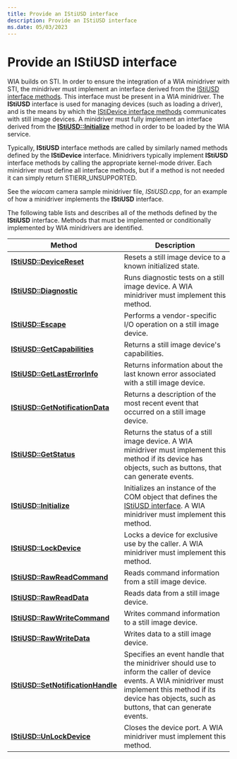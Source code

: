 ```yaml
---
title: Provide an IStiUSD interface
description: Provide an IStiUSD interface
ms.date: 05/03/2023
---
```


# Provide an IStiUSD interface

WIA builds on STI. In order to ensure the integration of a WIA minidriver with STI, the minidriver must implement an interface derived from the [IStiUSD interface methods](/windows-hardware/drivers/ddi/_image/index). This interface must be present in a WIA minidriver. The **IStiUSD** interface is used for managing devices (such as loading a driver), and is the means by which the [IStiDevice interface methods](/windows-hardware/drivers/ddi/_image/index) communicates with still image devices. A minidriver must fully implement an interface derived from the [**IStiUSD::Initialize**](/windows-hardware/drivers/ddi/stiusd/nf-stiusd-istiusd-initialize) method in order to be loaded by the WIA service.

Typically, **IStiUSD** interface methods are called by similarly named methods defined by the **IStiDevice** interface. Minidrivers typically implement **IStiUSD** interface methods by calling the appropriate kernel-mode driver. Each minidriver must define all interface methods, but if a method is not needed it can simply return STIERR\_UNSUPPORTED.

See the *wiacam* camera sample minidriver file, *IStiUSD.cpp*, for an example of how a minidriver implements the **IStiUSD** interface.

The following table lists and describes all of the methods defined by the **IStiUSD** interface. Methods that must be implemented or conditionally implemented by WIA minidrivers are identified.

| Method | Description |
|--|--|
| [**IStiUSD::DeviceReset**](/windows-hardware/drivers/ddi/stiusd/nf-stiusd-istiusd-devicereset) | Resets a still image device to a known initialized state. |
| [**IStiUSD::Diagnostic**](/windows-hardware/drivers/ddi/stiusd/nf-stiusd-istiusd-diagnostic) | Runs diagnostic tests on a still image device. A WIA minidriver must implement this method. |
| [**IStiUSD::Escape**](/windows-hardware/drivers/ddi/stiusd/nf-stiusd-istiusd-escape) | Performs a vendor-specific I/O operation on a still image device. |
| [**IStiUSD::GetCapabilities**](/windows-hardware/drivers/ddi/stiusd/nf-stiusd-istiusd-getcapabilities) | Returns a still image device's capabilities. |
| [**IStiUSD::GetLastErrorInfo**](/windows-hardware/drivers/ddi/stiusd/nf-stiusd-istiusd-getlasterrorinfo) | Returns information about the last known error associated with a still image device. |
| [**IStiUSD::GetNotificationData**](/windows-hardware/drivers/ddi/stiusd/nf-stiusd-istiusd-getnotificationdata) | Returns a description of the most recent event that occurred on a still image device. |
| [**IStiUSD::GetStatus**](/windows-hardware/drivers/ddi/stiusd/nf-stiusd-istiusd-getstatus) | Returns the status of a still image device. A WIA minidriver must implement this method if its device has objects, such as buttons, that can generate events. |
| [**IStiUSD::Initialize**](/windows-hardware/drivers/ddi/stiusd/nf-stiusd-istiusd-initialize) | Initializes an instance of the COM object that defines the [IStiUSD interface](/windows-hardware/drivers/ddi/_image/index). A WIA minidriver must implement this method. |
| [**IStiUSD::LockDevice**](/windows-hardware/drivers/ddi/stiusd/nf-stiusd-istiusd-lockdevice) | Locks a device for exclusive use by the caller. A WIA minidriver must implement this method. |
| [**IStiUSD::RawReadCommand**](/windows-hardware/drivers/ddi/stiusd/nf-stiusd-istiusd-rawreadcommand) | Reads command information from a still image device. |
| [**IStiUSD::RawReadData**](/windows-hardware/drivers/ddi/stiusd/nf-stiusd-istiusd-rawreaddata) | Reads data from a still image device. |
| [**IStiUSD::RawWriteCommand**](/windows-hardware/drivers/ddi/stiusd/nf-stiusd-istiusd-rawwritecommand) | Writes command information to a still image device. |
| [**IStiUSD::RawWriteData**](/windows-hardware/drivers/ddi/stiusd/nf-stiusd-istiusd-rawwritedata) | Writes data to a still image device. |
| [**IStiUSD::SetNotificationHandle**](/windows-hardware/drivers/ddi/stiusd/nf-stiusd-istiusd-setnotificationhandle) | Specifies an event handle that the minidriver should use to inform the caller of device events. A WIA minidriver must implement this method if its device has objects, such as buttons, that can generate events. |
| [**IStiUSD::UnLockDevice**](/windows-hardware/drivers/ddi/stiusd/nf-stiusd-istiusd-unlockdevice) | Closes the device port. A WIA minidriver must implement this method. |
